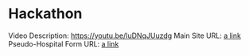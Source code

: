 # Hackathon
Video Description: https://youtu.be/IuDNqJUuzdg
Main Site URL: [a link](https://hosportal.herokuapp.com/)
Pseudo-Hospital Form URL: [a link](https://hosform.herokuapp.com/)
